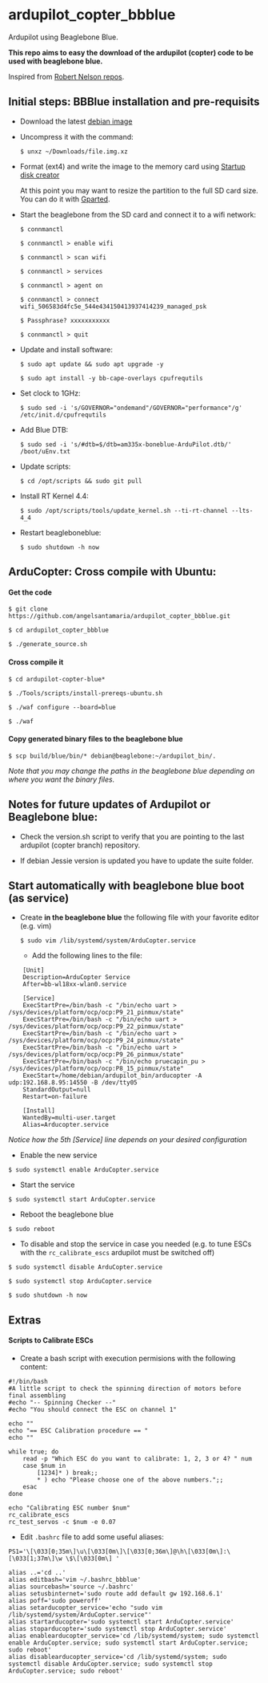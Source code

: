 # ardupilot_copter_bbblue

Ardupilot using Beaglebone Blue.

**This repo aims to easy the download of the ardupilot (copter) code to be used with beaglebone blue.**

Inspired from [Robert Nelson repos](https://github.com/rcn-ee/repos).

## Initial steps: BBBlue installation and pre-requisits

  * Download the latest [debian image](https://beagleboard.org/latest-images)
  
  * Uncompress it with the command:
    
    `$ unxz ~/Downloads/file.img.xz`
  
  * Format (ext4) and write the image to the memory card using [Startup disk creator](https://apps.ubuntu.com/cat/applications/precise/usb-creator-gtk/)
        
    At this point you may want to resize the partition to the full SD card size. You can do it with [Gparted](https://gparted.org/). 
  
  * Start the beaglebone from the SD card and connect it to a wifi network:
  
    `$ connmanctl`
    
    `$ connmanctl > enable wifi `
    
    `$ connmanctl > scan wifi`
     
    `$ connmanctl > services`
    
    `$ connmanctl > agent on`
    
    `$ connmanctl > connect wifi_506583d4fc5e_544e434150413937414239_managed_psk `
    
    `$ Passphrase? xxxxxxxxxxx`
     
    `$ connmanctl > quit`
    
  * Update and install software:
  
    `$ sudo apt update && sudo apt upgrade -y`
    
    `$ sudo apt install -y bb-cape-overlays cpufrequtils`
    
  * Set clock to 1GHz:
  
    `$ sudo sed -i 's/GOVERNOR="ondemand"/GOVERNOR="performance"/g' /etc/init.d/cpufrequtils`
   
  * Add Blue DTB:
  
    `$ sudo sed -i 's/#dtb=$/dtb=am335x-boneblue-ArduPilot.dtb/' /boot/uEnv.txt`
  
  * Update scripts:
  
    `$ cd /opt/scripts && sudo git pull`
  
  * Install RT Kernel 4.4:
  
    `$ sudo /opt/scripts/tools/update_kernel.sh --ti-rt-channel --lts-4_4`
  
  * Restart beagleboneblue:
  
    `$ sudo shutdown -h now`

## ArduCopter: Cross compile with Ubuntu:

<!--#### Prerequisites-->

  <!--* Install compiler for ARM:-->

  <!--  `$ sudo apt-get install gcc-arm-linux-gnueabi`-->
  
#### Get the code

  `$ git clone https://github.com/angelsantamaria/ardupilot_copter_bbblue.git`

  `$ cd ardupilot_copter_bbblue`

  `$ ./generate_source.sh`

#### Cross compile it

  `$ cd ardupilot-copter-blue*`

  `$ ./Tools/scripts/install-prereqs-ubuntu.sh`

  `$ ./waf configure --board=blue`

  `$ ./waf`

#### Copy generated binary files to the beaglebone blue

  `$ scp build/blue/bin/* debian@beaglebone:~/ardupilot_bin/.`
 
  *Note that you may change the paths in the beaglebone blue depending on where you want the binary files.*

## Notes for future updates of Ardupilot or Beaglebone blue:

  * Check the version.sh script to verify that you are pointing to the last ardupilot (copter branch) repository.

  * If debian Jessie version is updated you have to update the suite folder. 

## Start automatically with beaglebone blue boot (as service) 

  * Create **in the beaglebone blue** the following file with your favorite editor (e.g. vim)

    `$ sudo vim /lib/systemd/system/ArduCopter.service`

    * Add the following lines to the file:

```
    [Unit]
    Description=ArduCopter Service
    After=bb-wl18xx-wlan0.service

    [Service]
    ExecStartPre=/bin/bash -c "/bin/echo uart > /sys/devices/platform/ocp/ocp:P9_21_pinmux/state"
    ExecStartPre=/bin/bash -c "/bin/echo uart > /sys/devices/platform/ocp/ocp:P9_22_pinmux/state"
    ExecStartPre=/bin/bash -c "/bin/echo uart > /sys/devices/platform/ocp/ocp:P9_24_pinmux/state"
    ExecStartPre=/bin/bash -c "/bin/echo uart > /sys/devices/platform/ocp/ocp:P9_26_pinmux/state"
    ExecStartPre=/bin/bash -c "/bin/echo pruecapin_pu > /sys/devices/platform/ocp/ocp:P8_15_pinmux/state"
    ExecStart=/home/debian/ardupilot_bin/arducopter -A udp:192.168.8.95:14550 -B /dev/tty05
    StandardOutput=null
    Restart=on-failure

    [Install]
    WantedBy=multi-user.target
    Alias=Arducopter.service
```

  *Notice how the 5th [Service] line depends on your desired configuration*

  * Enable the new service

  `$ sudo systemctl enable ArduCopter.service`

  * Start the service
  
  `$ sudo systemctl start ArduCopter.service`

  * Reboot the beaglebone blue

  `$ sudo reboot`

  * To disable and stop the service in case you needed (e.g. to tune ESCs with the `rc_calibrate_escs` ardupilot must be switched off)

  `$ sudo systemctl disable ArduCopter.service`

  `$ sudo systemctl stop ArduCopter.service`

  `$ sudo shutdown -h now`

## Extras

#### Scripts to Calibrate ESCs

  * Create a bash script with execution permisions with the following content:
  
```
#!/bin/bash
#A little script to check the spinning direction of motors before final assembling
#echo "-- Spinning Checker --"
#echo "You should connect the ESC on channel 1"

echo ""
echo "== ESC Calibration procedure == "
echo ""

while true; do
    read -p "Which ESC do you want to calibrate: 1, 2, 3 or 4? " num
    case $num in
        [1234]* ) break;;
        * ) echo "Please choose one of the above numbers.";;
    esac
done

echo "Calibrating ESC number $num"
rc_calibrate_escs
rc_test_servos -c $num -e 0.07
```
  * Edit `.bashrc` file to add some useful aliases:
  
```
PS1='\[\033[0;35m\]\u\[\033[0m\]\[\033[0;36m\]@\h\[\033[0m\]:\[\033[1;37m\]\w \$\[\033[0m\] '

alias ..='cd ..'
alias editbash='vim ~/.bashrc_bbblue'
alias sourcebash='source ~/.bashrc'
alias setusbinternet='sudo route add default gw 192.168.6.1'
alias poff='sudo poweroff'
alias setarducopter_service='echo "sudo vim /lib/systemd/system/ArduCopter.service"'
alias startarducopter='sudo systemctl start ArduCopter.service'
alias stoparducopter='sudo systemctl stop ArduCopter.service'
alias enablearducopter_service='cd /lib/systemd/system; sudo systemctl enable ArduCopter.service; sudo systemctl start ArduCopter.service; sudo reboot'
alias disablearducopter_service='cd /lib/systemd/system; sudo systemctl disable ArduCopter.service; sudo systemctl stop ArduCopter.service; sudo reboot'
```
